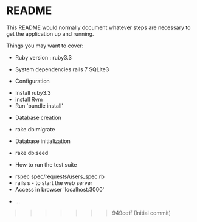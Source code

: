 
# README

This README would normally document whatever steps are necessary to get the
application up and running.

Things you may want to cover:

* Ruby version : ruby3.3

* System dependencies
  rails 7
  SQLite3

* Configuration
 - Install ruby3.3 
 - install Rvm
 - Run 'bundle install'
* Database creation
- rake db:migrate
* Database initialization
- rake db:seed
* How to run the test suite
- rspec spec/requests/users_spec.rb
- rails s - to start the web server
- Access in browser 'localhost:3000'

* ...
>>>>>>> 949ceff (Initial commit)
